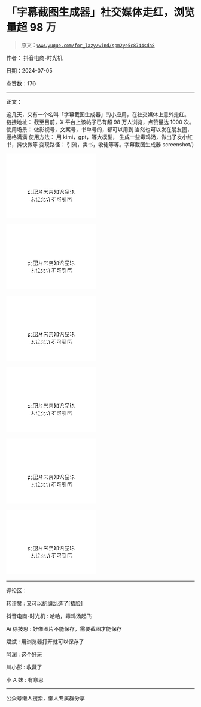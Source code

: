 # 「字幕截图生成器」社交媒体走红，浏览量超 98 万

> 原文：[`www.yuque.com/for_lazy/wind/spm2ye5c8744sda8`](https://www.yuque.com/for_lazy/wind/spm2ye5c8744sda8)

作者： 抖音电商-时光机

日期：2024-07-05

点赞数：**176**

* * *

正文：

这几天，又有一个名叫「字幕截图生成器」的小应用，在社交媒体上意外走红。 链接地址： 截至目前，X 平台上该帖子已有超 98 万人浏览，点赞量达 1000 次。
使用场景： 做影视号，文案号，书单号的，都可以用到 当然也可以发在朋友圈，逼格满满 使用方法： 用 kimi，gpt，等大模型，
生成一些毒鸡汤，做出了发小红书，抖快微等 变现路径： 引流，卖书，收徒等等。字幕截图生成器  screenshot/)

![](img/b1067f73a012840f20325be890a51151.png "None")

![](img/7e5d43f80ba4731023d38c6e7c5ce4d4.png "None")

![](img/2ee75a76595bf67ec8daf208bfe8010d.png "None")

![](img/37c9df928a3f0543a4bdf77061d9f261.png "None")

![](img/2bb31656a6290b4f3f297c90056aecc9.png "None")

![](img/cc30de6719c7f223b07bfac01f83eca8.png "None")

* * *

评论区：

转评赞 : 又可以胡编乱造了[捂脸]

抖音电商-时光机 : 哈哈，毒鸡汤起飞

Ai 徐技思 : 好像图片不能保存，需要截图才能保存

斌斌 : 用浏览器打开就可以保存了

阿润 : 这个好玩

川小彭 : 收藏了

小 A 妹 : 有意思

* * *

公众号懒人搜索，懒人专属群分享